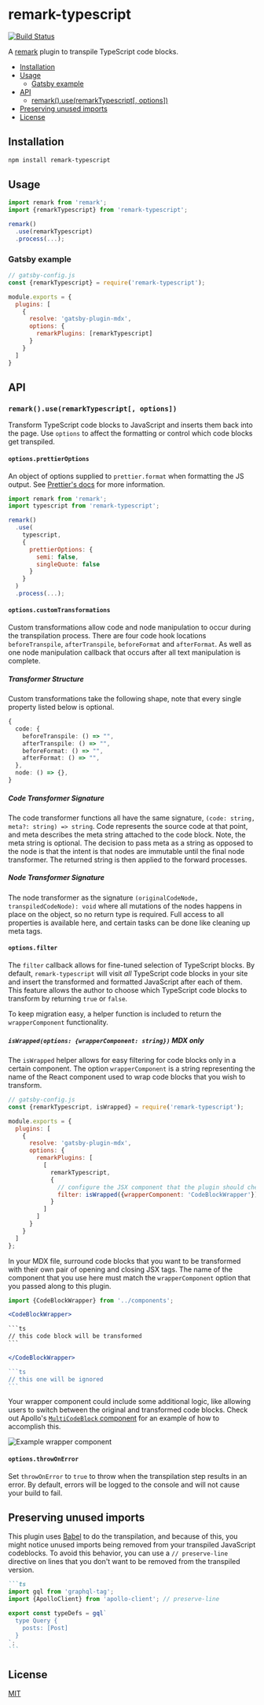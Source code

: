 # remark-typescript

[![Build Status](https://github.com/trevorblades/remark-typescript/workflows/Node%20CI/badge.svg)](https://github.com/trevorblades/remark-typescript/actions)

A [remark](https://github.com/remarkjs/remark) plugin to transpile TypeScript code blocks.

- [Installation](#installation)
- [Usage](#usage)
  - [Gatsby example](#gatsby-example)
- [API](#api)
  - [remark().use(remarkTypescript[, options])](#remarkuseremarktypescript-options)
- [Preserving unused imports](#preserving-unused-imports)
- [License](#license)

## Installation

```bash
npm install remark-typescript
```

## Usage

```js
import remark from 'remark';
import {remarkTypescript} from 'remark-typescript';

remark()
  .use(remarkTypescript)
  .process(...);
```

### Gatsby example

```js
// gatsby-config.js
const {remarkTypescript} = require('remark-typescript');

module.exports = {
  plugins: [
    {
      resolve: 'gatsby-plugin-mdx',
      options: {
        remarkPlugins: [remarkTypescript]
      }
    }
  ]
}
```

## API

### `remark().use(remarkTypescript[, options])`

Transform TypeScript code blocks to JavaScript and inserts them back into the page. Use `options` to affect the formatting or control which code blocks get transpiled.

#### `options.prettierOptions`

An object of options supplied to `prettier.format` when formatting the JS output. See [Prettier's docs](https://prettier.io/docs/en/options) for more information.

```js
import remark from 'remark';
import typescript from 'remark-typescript';

remark()
  .use(
    typescript,
    {
      prettierOptions: {
        semi: false,
        singleQuote: false
      }
    }
  )
  .process(...);
```

#### `options.customTransformations`

Custom transformations allow code and node manipulation to occur during the transpilation process. There are four code hook locations `beforeTranspile`, `afterTranspile`, `beforeFormat` and `afterFormat`. As well as one node manipulation callback that occurs after all text manipulation is complete.

##### Transformer Structure

Custom transformations take the following shape, note that every single property listed below is optional.

```ts
{
  code: {
    beforeTranspile: () => "",
    afterTranspile: () => "",
    beforeFormat: () => "",
    afterFormat: () => "",
  },
  node: () => {},
}
```

##### Code Transformer Signature

The code transformer functions all have the same signature, `(code: string, meta?: string) => string`. Code represents the source code at that point, and meta describes the meta string attached to the code block. Note, the meta string is optional. The decision to pass meta as a string as opposed to the node is that the intent is that nodes are immutable until the final node transformer. The returned string is then applied to the forward processes. 

##### Node Transformer Signature

The node transformer as the signature `(originalCodeNode, transpiledCodeNode): void` where all mutations of the nodes happens in place on the object, so no return type is required. Full access to all properties is available here, and certain tasks can be done like cleaning up meta tags.

#### `options.filter`

The `filter` callback allows for fine-tuned selection of TypeScript blocks. By default, `remark-typescript` will visit *all* TypeScript code blocks in your site and insert the transformed and formatted JavaScript after each of them. This feature allows the author to choose which TypeScript code blocks to transform by returning `true` or `false`.

To keep migration easy, a helper function is included to return the `wrapperComponent` functionality.

##### `isWrapped(options: {wrapperComponent: string})` MDX only

The `isWrapped` helper allows for easy filtering for code blocks only in a certain component. The option `wrapperComponent` is a string representing the name of the React component used to wrap code blocks that you wish to transform.

```js
// gatsby-config.js
const {remarkTypescript, isWrapped} = require('remark-typescript');

module.exports = {
  plugins: [
    {
      resolve: 'gatsby-plugin-mdx',
      options: {
        remarkPlugins: [
          [
            remarkTypescript,
            {
              // configure the JSX component that the plugin should check for
              filter: isWrapped({wrapperComponent: 'CodeBlockWrapper'})
            }
          ]
        ]
      }
    }
  ]
};
```

In your MDX file, surround code blocks that you want to be transformed with their own pair of opening and closing JSX tags. The name of the component that you use here must match the `wrapperComponent` option that you passed along to this plugin.

````jsx
import {CodeBlockWrapper} from '../components';

<CodeBlockWrapper>

```ts
// this code block will be transformed
```

</CodeBlockWrapper>

```ts
// this one will be ignored
```
````

Your wrapper component could include some additional logic, like allowing users to switch between the original and transformed code blocks. Check out Apollo's [`MultiCodeBlock` component](https://github.com/apollographql/gatsby-theme-apollo/blob/master/packages/gatsby-theme-apollo-docs/src/components/multi-code-block.js) for an example of how to accomplish this.

![Example wrapper component](./example.gif)

#### `options.throwOnError`

Set `throwOnError` to `true` to throw when the transpilation step results in an error. By default, errors will be logged to the console and will not cause your build to fail.

## Preserving unused imports

This plugin uses [Babel](https://babeljs.io) to do the transpilation, and because of this, you might notice unused imports being removed from your transpiled JavaScript codeblocks. To avoid this behavior, you can use a `// preserve-line` directive on lines that you don't want to be removed from the transpiled version.

````markdown
```ts
import gql from 'graphql-tag';
import {ApolloClient} from 'apollo-client'; // preserve-line

export const typeDefs = gql`
  type Query {
    posts: [Post]
  }
`;
```
````

## License

[MIT](./LICENSE)
